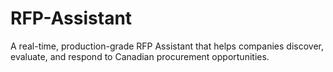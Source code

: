 # RFP-Assistant
A real-time, production-grade RFP Assistant that helps companies discover, evaluate, and respond to Canadian procurement opportunities. 
